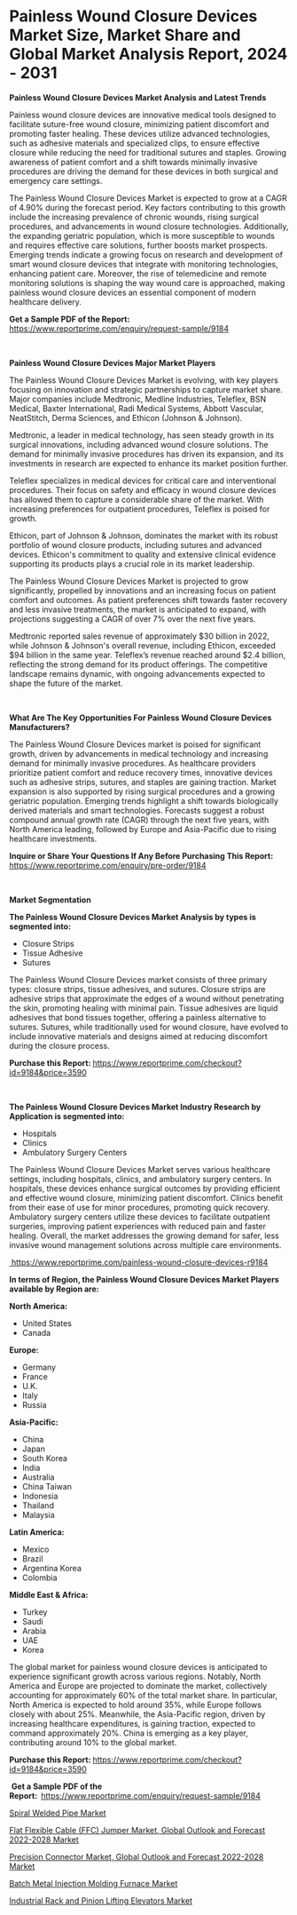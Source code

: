 <p><h1>Painless Wound Closure Devices Market Size, Market Share and Global Market Analysis Report, 2024 - 2031</h1></p><p><strong>Painless Wound Closure Devices Market Analysis and Latest Trends</strong></p>
<p><p>Painless wound closure devices are innovative medical tools designed to facilitate suture-free wound closure, minimizing patient discomfort and promoting faster healing. These devices utilize advanced technologies, such as adhesive materials and specialized clips, to ensure effective closure while reducing the need for traditional sutures and staples. Growing awareness of patient comfort and a shift towards minimally invasive procedures are driving the demand for these devices in both surgical and emergency care settings.</p><p>The Painless Wound Closure Devices Market is expected to grow at a CAGR of 4.90% during the forecast period. Key factors contributing to this growth include the increasing prevalence of chronic wounds, rising surgical procedures, and advancements in wound closure technologies. Additionally, the expanding geriatric population, which is more susceptible to wounds and requires effective care solutions, further boosts market prospects. Emerging trends indicate a growing focus on research and development of smart wound closure devices that integrate with monitoring technologies, enhancing patient care. Moreover, the rise of telemedicine and remote monitoring solutions is shaping the way wound care is approached, making painless wound closure devices an essential component of modern healthcare delivery.</p></p>
<p><strong>Get a Sample PDF of the Report:&nbsp;</strong> <a href="https://www.reportprime.com/enquiry/request-sample/9184">https://www.reportprime.com/enquiry/request-sample/9184</a></p>
<p>&nbsp;</p>
<p><strong>Painless Wound Closure Devices Major Market Players</strong></p>
<p><p>The Painless Wound Closure Devices Market is evolving, with key players focusing on innovation and strategic partnerships to capture market share. Major companies include Medtronic, Medline Industries, Teleflex, BSN Medical, Baxter International, Radi Medical Systems, Abbott Vascular, NeatStitch, Derma Sciences, and Ethicon (Johnson & Johnson).</p><p>Medtronic, a leader in medical technology, has seen steady growth in its surgical innovations, including advanced wound closure solutions. The demand for minimally invasive procedures has driven its expansion, and its investments in research are expected to enhance its market position further. </p><p>Teleflex specializes in medical devices for critical care and interventional procedures. Their focus on safety and efficacy in wound closure devices has allowed them to capture a considerable share of the market. With increasing preferences for outpatient procedures, Teleflex is poised for growth.</p><p>Ethicon, part of Johnson & Johnson, dominates the market with its robust portfolio of wound closure products, including sutures and advanced devices. Ethicon's commitment to quality and extensive clinical evidence supporting its products plays a crucial role in its market leadership.</p><p>The Painless Wound Closure Devices Market is projected to grow significantly, propelled by innovations and an increasing focus on patient comfort and outcomes. As patient preferences shift towards faster recovery and less invasive treatments, the market is anticipated to expand, with projections suggesting a CAGR of over 7% over the next five years.</p><p>Medtronic reported sales revenue of approximately $30 billion in 2022, while Johnson & Johnson's overall revenue, including Ethicon, exceeded $94 billion in the same year. Teleflex’s revenue reached around $2.4 billion, reflecting the strong demand for its product offerings. The competitive landscape remains dynamic, with ongoing advancements expected to shape the future of the market.</p></p>
<p>&nbsp;</p>
<p><strong>What Are The Key Opportunities For Painless Wound Closure Devices Manufacturers?</strong></p>
<p><p>The Painless Wound Closure Devices market is poised for significant growth, driven by advancements in medical technology and increasing demand for minimally invasive procedures. As healthcare providers prioritize patient comfort and reduce recovery times, innovative devices such as adhesive strips, sutures, and staples are gaining traction. Market expansion is also supported by rising surgical procedures and a growing geriatric population. Emerging trends highlight a shift towards biologically derived materials and smart technologies. Forecasts suggest a robust compound annual growth rate (CAGR) through the next five years, with North America leading, followed by Europe and Asia-Pacific due to rising healthcare investments.</p></p>
<p><strong>Inquire or Share Your Questions If Any Before Purchasing This Report:</strong> <a href="https://www.reportprime.com/enquiry/pre-order/9184">https://www.reportprime.com/enquiry/pre-order/9184</a></p>
<p>&nbsp;</p>
<p><strong>Market Segmentation</strong></p>
<p><strong>The Painless Wound Closure Devices Market Analysis by types is segmented into:</strong></p>
<p><ul><li>Closure Strips</li><li>Tissue Adhesive</li><li>Sutures</li></ul></p>
<p><p>The Painless Wound Closure Devices market consists of three primary types: closure strips, tissue adhesives, and sutures. Closure strips are adhesive strips that approximate the edges of a wound without penetrating the skin, promoting healing with minimal pain. Tissue adhesives are liquid adhesives that bond tissues together, offering a painless alternative to sutures. Sutures, while traditionally used for wound closure, have evolved to include innovative materials and designs aimed at reducing discomfort during the closure process.</p></p>
<p><strong>Purchase this Report:&nbsp;</strong><a href="https://www.reportprime.com/checkout?id=9184&price=3590">https://www.reportprime.com/checkout?id=9184&price=3590</a></p>
<p>&nbsp;</p>
<p><strong>The Painless Wound Closure Devices Market Industry Research by Application is segmented into:</strong></p>
<p><ul><li>Hospitals</li><li>Clinics</li><li>Ambulatory Surgery Centers</li></ul></p>
<p><p>The Painless Wound Closure Devices Market serves various healthcare settings, including hospitals, clinics, and ambulatory surgery centers. In hospitals, these devices enhance surgical outcomes by providing efficient and effective wound closure, minimizing patient discomfort. Clinics benefit from their ease of use for minor procedures, promoting quick recovery. Ambulatory surgery centers utilize these devices to facilitate outpatient surgeries, improving patient experiences with reduced pain and faster healing. Overall, the market addresses the growing demand for safer, less invasive wound management solutions across multiple care environments.</p></p>
<p><a href="https://www.reportprime.com/painless-wound-closure-devices-r9184">&nbsp;https://www.reportprime.com/painless-wound-closure-devices-r9184</a></p>
<p><strong>In terms of Region, the Painless Wound Closure Devices Market Players available by Region are:</strong></p>
<p>
    <p> <strong> North America: </strong>
        <ul>
            <li>United States</li>
            <li>Canada</li>
        </ul>
        </p> 
    <p> <strong> Europe: </strong>
        <ul>
            <li>Germany</li>
            <li>France</li>
            <li>U.K.</li>
            <li>Italy</li>
            <li>Russia</li>
        </ul>
        </p> 
    <p> <strong> Asia-Pacific: </strong>
        <ul>
            <li>China</li>
            <li>Japan</li>
            <li>South Korea</li>
            <li>India</li>
            <li>Australia</li>
            <li>China Taiwan</li>
            <li>Indonesia</li>
            <li>Thailand</li>
            <li>Malaysia</li>
        </ul>
        </p> 
    <p> <strong> Latin America: </strong>
        <ul>
            <li>Mexico</li>
            <li>Brazil</li>
            <li>Argentina Korea</li>
            <li>Colombia</li>
        </ul>
        </p> 
    <p> <strong> Middle East & Africa: </strong>
        <ul>
            <li>Turkey</li>
            <li>Saudi</li>
            <li>Arabia</li>
            <li>UAE</li>
            <li>Korea</li>
        </ul>
    </p>
    </p>
<p><p>The global market for painless wound closure devices is anticipated to experience significant growth across various regions. Notably, North America and Europe are projected to dominate the market, collectively accounting for approximately 60% of the total market share. In particular, North America is expected to hold around 35%, while Europe follows closely with about 25%. Meanwhile, the Asia-Pacific region, driven by increasing healthcare expenditures, is gaining traction, expected to command approximately 20%. China is emerging as a key player, contributing around 10% to the global market.</p></p>
<p><strong>Purchase this Report: </strong><a href="https://www.reportprime.com/checkout?id=9184&price=3590">https://www.reportprime.com/checkout?id=9184&price=3590</a></p>
<p>&nbsp;<strong>Get a Sample PDF of the Report:&nbsp;&nbsp;</strong><a href="https://www.reportprime.com/enquiry/request-sample/9184">https://www.reportprime.com/enquiry/request-sample/9184</a></p>
<p><strong></strong></p>
<p><p><a href="https://www.linkedin.com/pulse/global-spiral-welded-pipe-industry-analysis-report-market-hlunf?trackingId=d%2FchvRs2RiiDMAdBw9tCwA%3D%3D">Spiral Welded Pipe Market</a></p><p><a href="https://medium.com/@jack.peake76867/the-global-market-overview-of-the-flat-flexible-cable-ffc-jumper-market-global-outlook-and-07e2db17e179">Flat Flexible Cable (FFC) Jumper Market, Global Outlook and Forecast 2022-2028 Market</a></p><p><a href="https://medium.com/@jack.peake76867/the-global-market-overview-of-the-precision-connector-market-global-outlook-and-forecast-7140cd2c5bed">Precision Connector Market, Global Outlook and Forecast 2022-2028 Market</a></p><p><a href="https://issuu.com/reportprime-2/docs/batch-metal-injection-molding-furna_4f724fff91b304">Batch Metal Injection Molding Furnace Market</a></p><p><a href="https://issuu.com/reportprime-2/docs/industrial-rack-and-pinion-lifting-_2bb5c75c0204f1">Industrial Rack and Pinion Lifting Elevators Market</a></p></p>